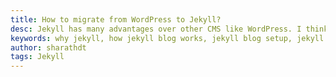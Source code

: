```yaml
---
title: How to migrate from WordPress to Jekyll?
desc: Jekyll has many advantages over other CMS like WordPress. I think having a local copy of all your posts gives you a secure feeling which isn't possible in WordPress. Moreover I can customize my Jekyll blog however I want but for WordPress, you have to stick with a theme. 
keywords: why jekyll, how jekyll blog works, jekyll blog setup, jekyll working
author: sharathdt
tags: Jekyll
---
```


<img alt="" title="" itemprop="thumbnailUrl" src="/">